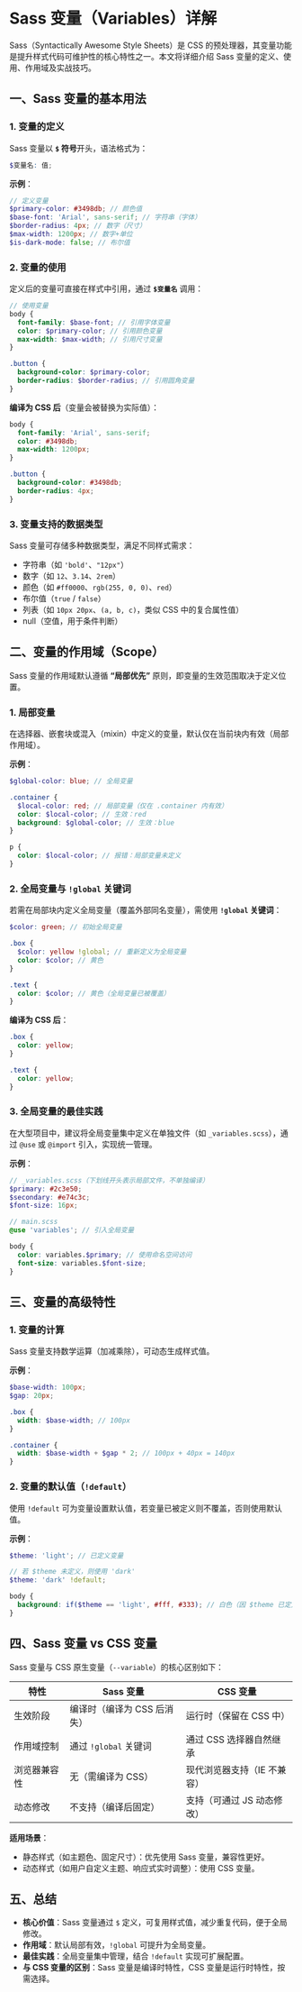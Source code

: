 # Sass 变量（Variables）详解

Sass（Syntactically Awesome Style Sheets）是 CSS 的预处理器，其变量功能是提升样式代码可维护性的核心特性之一。本文将详细介绍 Sass 变量的定义、使用、作用域及实战技巧。

## 一、Sass 变量的基本用法

### 1. 变量的定义

Sass 变量以 **`$` 符号**开头，语法格式为：

```scss
$变量名: 值;
```

**示例**：

```scss
// 定义变量
$primary-color: #3498db; // 颜色值
$base-font: 'Arial', sans-serif; // 字符串（字体）
$border-radius: 4px; // 数字（尺寸）
$max-width: 1200px; // 数字+单位
$is-dark-mode: false; // 布尔值
```

### 2. 变量的使用

定义后的变量可直接在样式中引用，通过 **`$变量名`** 调用：

```scss
// 使用变量
body {
  font-family: $base-font; // 引用字体变量
  color: $primary-color; // 引用颜色变量
  max-width: $max-width; // 引用尺寸变量
}

.button {
  background-color: $primary-color;
  border-radius: $border-radius; // 引用圆角变量
}
```

**编译为 CSS 后**（变量会被替换为实际值）：

```css
body {
  font-family: 'Arial', sans-serif;
  color: #3498db;
  max-width: 1200px;
}

.button {
  background-color: #3498db;
  border-radius: 4px;
}
```

### 3. 变量支持的数据类型

Sass 变量可存储多种数据类型，满足不同样式需求：

- 字符串（如 `'bold'`、`"12px"`）
- 数字（如 `12`、`3.14`、`2rem`）
- 颜色（如 `#ff0000`、`rgb(255, 0, 0)`、`red`）
- 布尔值（`true` / `false`）
- 列表（如 `10px 20px`、`(a, b, c)`，类似 CSS 中的复合属性值）
- null（空值，用于条件判断）

## 二、变量的作用域（Scope）

Sass 变量的作用域默认遵循 **“局部优先”** 原则，即变量的生效范围取决于定义位置。

### 1. 局部变量

在选择器、嵌套块或混入（mixin）中定义的变量，默认仅在当前块内有效（局部作用域）。

**示例**：

```scss
$global-color: blue; // 全局变量

.container {
  $local-color: red; // 局部变量（仅在 .container 内有效）
  color: $local-color; // 生效：red
  background: $global-color; // 生效：blue
}

p {
  color: $local-color; // 报错：局部变量未定义
}
```

### 2. 全局变量与 `!global` 关键词

若需在局部块内定义全局变量（覆盖外部同名变量），需使用 **`!global` 关键词**：

```scss
$color: green; // 初始全局变量

.box {
  $color: yellow !global; // 重新定义为全局变量
  color: $color; // 黄色
}

.text {
  color: $color; // 黄色（全局变量已被覆盖）
}
```

**编译为 CSS 后**：

```css
.box {
  color: yellow;
}

.text {
  color: yellow;
}
```

### 3. 全局变量的最佳实践

在大型项目中，建议将全局变量集中定义在单独文件（如 `_variables.scss`），通过 `@use` 或 `@import` 引入，实现统一管理。

**示例**：

```scss
// _variables.scss（下划线开头表示局部文件，不单独编译）
$primary: #2c3e50;
$secondary: #e74c3c;
$font-size: 16px;

// main.scss
@use 'variables'; // 引入全局变量

body {
  color: variables.$primary; // 使用命名空间访问
  font-size: variables.$font-size;
}
```

## 三、变量的高级特性

### 1. 变量的计算

Sass 变量支持数学运算（加减乘除），可动态生成样式值。

**示例**：

```scss
$base-width: 100px;
$gap: 20px;

.box {
  width: $base-width; // 100px
}

.container {
  width: $base-width + $gap * 2; // 100px + 40px = 140px
}
```

### 2. 变量的默认值（`!default`）

使用 `!default` 可为变量设置默认值，若变量已被定义则不覆盖，否则使用默认值。

**示例**：

```scss
$theme: 'light'; // 已定义变量

// 若 $theme 未定义，则使用 'dark'
$theme: 'dark' !default; 

body {
  background: if($theme == 'light', #fff, #333); // 白色（因 $theme 已定义为 'light'）
}
```

## 四、Sass 变量 vs CSS 变量

Sass 变量与 CSS 原生变量（`--variable`）的核心区别如下：

| 特性         | Sass 变量                   | CSS 变量                    |
| ------------ | --------------------------- | --------------------------- |
| 生效阶段     | 编译时（编译为 CSS 后消失） | 运行时（保留在 CSS 中）     |
| 作用域控制   | 通过 `!global` 关键词       | 通过 CSS 选择器自然继承     |
| 浏览器兼容性 | 无（需编译为 CSS）          | 现代浏览器支持（IE 不兼容） |
| 动态修改     | 不支持（编译后固定）        | 支持（可通过 JS 动态修改）  |

**适用场景**：

- 静态样式（如主题色、固定尺寸）：优先使用 Sass 变量，兼容性更好。
- 动态样式（如用户自定义主题、响应式实时调整）：使用 CSS 变量。

## 五、总结

- **核心价值**：Sass 变量通过 `$` 定义，可复用样式值，减少重复代码，便于全局修改。
- **作用域**：默认局部有效，`!global` 可提升为全局变量。
- **最佳实践**：全局变量集中管理，结合 `!default` 实现可扩展配置。
- **与 CSS 变量的区别**：Sass 变量是编译时特性，CSS 变量是运行时特性，按需选择。